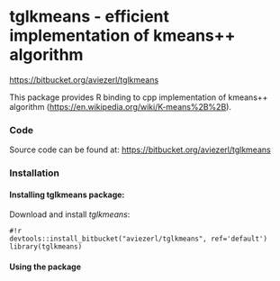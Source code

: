 # tglkmeans - efficient implementation of kmeans++ algorithm

https://bitbucket.org/aviezerl/tglkmeans

This package provides R binding to cpp implementation of kmeans++ algorithm (https://en.wikipedia.org/wiki/K-means%2B%2B).


### Code
Source code can be found at: https://bitbucket.org/aviezerl/tglkmeans


### Installation 

#### Installing tglkmeans package:
Download and install *tglkmeans*: 
```
#!r
devtools::install_bitbucket("aviezerl/tglkmeans", ref='default')
library(tglkmeans)
```

#### Using the package